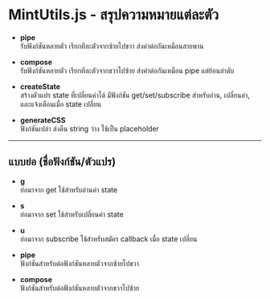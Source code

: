 # MintUtils.js - สรุปความหมายแต่ละตัว

- **pipe**  
  รับฟังก์ชันหลายตัว เรียกทีละตัวจากซ้ายไปขวา ส่งค่าต่อกันเหมือนสายพาน

- **compose**  
  รับฟังก์ชันหลายตัว เรียกทีละตัวจากขวาไปซ้าย ส่งค่าต่อกันเหมือน pipe แต่ย้อนลำดับ

- **createState**  
  สร้างตัวแปร state ที่เปลี่ยนค่าได้ มีฟังก์ชัน get/set/subscribe สำหรับอ่าน, เปลี่ยนค่า, และแจ้งเตือนเมื่อ state เปลี่ยน

- **generateCSS**  
  ฟังก์ชันเปล่า ส่งคืน string ว่าง ใช้เป็น placeholder

---

## แบบย่อ (ชื่อฟังก์ชัน/ตัวแปร)

- **g**  
  ย่อมาจาก get ใช้สำหรับอ่านค่า state

- **s**  
  ย่อมาจาก set ใช้สำหรับเปลี่ยนค่า state

- **u**  
  ย่อมาจาก subscribe ใช้สำหรับสมัคร callback เมื่อ state เปลี่ยน

- **pipe**  
  ฟังก์ชันสำหรับต่อฟังก์ชันหลายตัวจากซ้ายไปขวา

- **compose**  
  ฟังก์ชันสำหรับต่อฟังก์ชันหลายตัวจากขวาไปซ้าย
